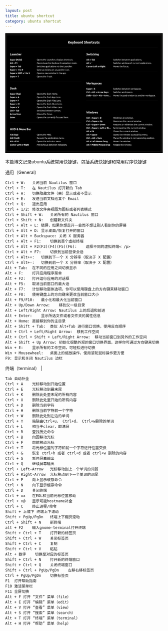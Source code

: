 ```yaml
---
layout: post
title: ubuntu shortcut
category: ubuntu shortcut 
---
```


![Vim cmd](/images/ubuntu_shortcut.png "ubuntu shortcut")

本篇博文记录ubuntu系统常用快捷键，包括系统快捷键和常用程序快捷键

通用（General）

    Ctrl + W:	关闭当前 Nautilus 窗口
    Ctrl + T:	在 Nautilus 打开新的 Tab
    Ctrl + H:	切换隐藏文件（夹）显示或者不显示
    Ctrl + E:	发送当前文档给某个 Email
    Ctrl + Q:	退出应用
    Ctrl + 1/2:	修改文件夹视图为图标或者列表模式
    Ctrl + Shift + W:	关闭所有的 Nautilus 窗口
    Ctrl + Shift + N:	创建新文件夹
    Ctrl + Alt + L:	锁屏，如果你想走开一会而不想让别人看到你的屏幕
	Ctrl + Alt + D:	显示桌面/恢复打开的窗口
    Ctrl + Alt + Backspace:	关闭 X 服务器
    Ctrl + Alt + F1:	切换到首个虚拟终端
    Ctrl + Alt + F2(F3)(F4)(F5)(F6):	选择不同的虚拟终端< /p>
    Ctrl + Alt + F7:	切换到当前登录会话
    Ctrl + Alt++:	切换到下一个 X 分辨率（取决于 X 配置）
    Ctrl + Alt+-:	切换到前一个 X 分辨率（取决于 X 配置）
    Alt + Tab:	在不同的应用之间切换显示
    Alt + F:	打开应用程序菜单
	Alt + F2:	打开运行应用的对话框
    Alt + F5:	取消当前窗口的最大话
    Alt + F7:	计划移动窗体选项，你可以使用键盘上的方向键来移动窗口
    Alt + F8:	使用键盘上的方向键来更改当前窗口大小
    Alt + F9/F10:	最小化和最大化当前窗口
    Alt + Up/Down Arrow:	移到父一级目录
    Alt + Left/Right Arrow:	Nautilus 上的后退和前进
    Alt + Enter:	显示所选文件或者文件夹的属性信息
    Alt + Home:	直接移到你的主目录
    Alt + Shift + Tab:	类似 Alt+Tab 进行窗口切换，使用反向顺序
    Alt + Ctrl + Left/Right Arrow:	移到工作空间
    Alt + Ctrl + Shift + Left/Right Arrow:	移动当前窗口到另外的工作空间
    Alt + Shift + Up Arrow:	初始化很酷外观的窗口切换界面，这样你可通过方向键来切换
    Win + E:	显示所有的工作空间，可轻松进行切换
    Win + Mousewheel:	桌面上的缩放操作，使用滚轮鼠标操作更方便
    F9:	显示和关闭 Nautilus 边栏

终端（terminal）      |

	Tab	自动补全
    Ctrl + A	光标移动到开始位置
    Ctrl + E	光标移动到最末尾
    Ctrl + K	删除此处至末尾的所有内容
    Ctrl + U	删除此处至开始的所有内容
    Ctrl + D	删除当前字符
    Ctrl + H	删除当前字符前一个字符
    Ctrl + W	删除此处到左边的单词
    Ctrl + Y	粘贴由Ctrl+u， Ctrl+d， Ctrl+w删除的单词
    Ctrl + L	相当于clear，即清屏
    Ctrl + R	查找历史命令
    Ctrl + B	向回移动光标
    Ctrl + F	向前移动光标
    Ctrl + T	将光标位置的字符和前一个字符进行位置交换
    Ctrl + &	恢复 ctrl+h 或者 ctrl+d 或者 ctrl+w 删除的内容
    Ctrl + S	暂停屏幕输出
    Ctrl + Q	继续屏幕输出
    Ctrl + Left-Arrow	光标移动到上一个单词的词首
    Ctrl + Right-Arrow	光标移动到下一个单词的词尾
    Ctrl + P	向上显示缓存命令
    Ctrl + N	向下显示缓存命令
    Ctrl + D	关闭终端
    Ctrl + xx	在EOL和当前光标位置移动
    Ctrl + x@	显示可能hostname补全
    Ctrl + C	终止进程/命令
    Shift + 上或下	终端上下滚动
    Shift + PgUp/PgDn	终端上下翻页滚动
    Ctrl + Shift + N	新终端
    alt + F2	输入gnome-terminal打开终端
    Shift + Ctrl + T	打开新的标签页
    Shift + Ctrl + W	关闭标签页
    Shift + Ctrl + C	复制
    Shift + Ctrl + V	粘贴
    Alt + 数字	切换至对应的标签页
    Shift + Ctrl + N	打开新的终端窗口
    Shift + Ctrl + Q	关闭终端窗口
    Shift + Ctrl + PgUp/PgDn	左移右移标签页
    Ctrl + PgUp/PgDn	切换标签页
    F1	打开帮助指南
    F10	激活菜单栏
    F11	全屏切换
    Alt + F	打开 “文件” 菜单（file）
    Alt + E	打开 “编辑” 菜单（edit）
    Alt + V	打开 “查看” 菜单（view）
    Alt + S	打开 “搜索” 菜单（search）
    Alt + T	打开 “终端” 菜单（terminal）
    Alt + H	打开 “帮助” 菜单（help）

